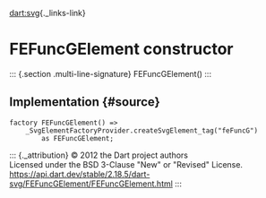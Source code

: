 [dart:svg](../../dart-svg/dart-svg-library){._links-link}

FEFuncGElement constructor
==========================

::: {.section .multi-line-signature}
FEFuncGElement()
:::

Implementation {#source}
--------------

``` {.language-dart data-language="dart"}
factory FEFuncGElement() =>
    _SvgElementFactoryProvider.createSvgElement_tag("feFuncG")
        as FEFuncGElement;
```

::: {._attribution}
© 2012 the Dart project authors\
Licensed under the BSD 3-Clause \"New\" or \"Revised\" License.\
<https://api.dart.dev/stable/2.18.5/dart-svg/FEFuncGElement/FEFuncGElement.html>
:::
